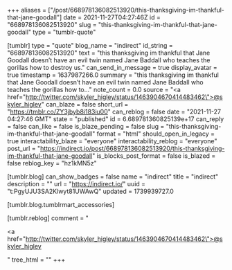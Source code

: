 +++
aliases = ["/post/668978136082513920/this-thanksgiving-im-thankful-that-jane-goodall"]
date = 2021-11-27T04:27:46Z
id = "668978136082513920"
slug = "this-thanksgiving-im-thankful-that-jane-goodall"
type = "tumblr-quote"

[tumblr]
type = "quote"
blog_name = "indirect"
id_string = "668978136082513920"
text = "this thanksgiving im thankful that Jane Goodall doesn’t have an evil twin named Jane Baddall who teaches the gorillas how to destroy us."
can_send_in_message = true
display_avatar = true
timestamp = 1637987266.0
summary = "this thanksgiving im thankful that Jane Goodall doesn’t have an evil twin named Jane Baddall who teaches the gorillas how to..."
note_count = 0.0
source = "<a href=\"http://twitter.com/skyler_higley/status/1463904670414483462\">@skyler_higley</a>"
can_blaze = false
short_url = "https://tmblr.co/ZY3jbyb8i183iu00"
can_reblog = false
date = "2021-11-27 04:27:46 GMT"
state = "published"
id = 6.689781360825139e+17
can_reply = false
can_like = false
is_blaze_pending = false
slug = "this-thanksgiving-im-thankful-that-jane-goodall"
format = "html"
should_open_in_legacy = true
interactability_blaze = "everyone"
interactability_reblog = "everyone"
post_url = "https://indirect.io/post/668978136082513920/this-thanksgiving-im-thankful-that-jane-goodall"
is_blocks_post_format = false
is_blazed = false
reblog_key = "hz1kMN5z"

[tumblr.blog]
can_show_badges = false
name = "indirect"
title = "indirect"
description = ""
url = "https://indirect.io/"
uuid = "t:PgyUJU3SA2Klwyt81UWAwQ"
updated = 1739939727.0

[tumblr.blog.tumblrmart_accessories]

[tumblr.reblog]
comment = "<p><a href=\"http://twitter.com/skyler_higley/status/1463904670414483462\">@skyler_higley</a></p>"
tree_html = ""
+++
